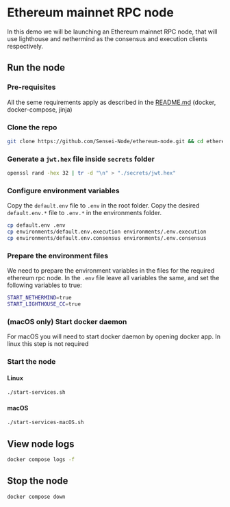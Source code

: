 # Ethereum mainnet RPC node

In this demo we will be launching an Ethereum mainnet RPC node, that will use lighthouse and nethermind as the consensus and execution clients respectively.

## Run the node

### Pre-requisites

All the seme requirements apply as described in the [README.md](README.md) (docker, docker-compose, jinja)

### Clone the repo

```bash
git clone https://github.com/Sensei-Node/ethereum-node.git && cd ethereum-node
```

### Generate a `jwt.hex` file inside `secrets` folder

```bash
openssl rand -hex 32 | tr -d "\n" > "./secrets/jwt.hex"
```

### Configure environment variables

Copy the `default.env` file to `.env` in the root folder.
Copy the desired `default.env.*` file to `.env.*` in the environments folder.

```bash
cp default.env .env
cp environments/default.env.execution environments/.env.execution
cp environments/default.env.consensus environments/.env.consensus
```

### Prepare the environment files

We need to prepare the environment variables in the files for the required ethereum rpc node. 
In the `.env` file leave all variables the same, and set the following variables to true:

```bash
START_NETHERMIND=true
START_LIGHTHOUSE_CC=true
```

### (macOS only) Start docker daemon

For macOS you will need to start docker daemon by opening docker app. In linux this step is not required

### Start the node

#### Linux

```bash
./start-services.sh
```

#### macOS

```bash
./start-services-macOS.sh
```

## View node logs

```bash
docker compose logs -f 
```

## Stop the node

```bash
docker compose down
```
